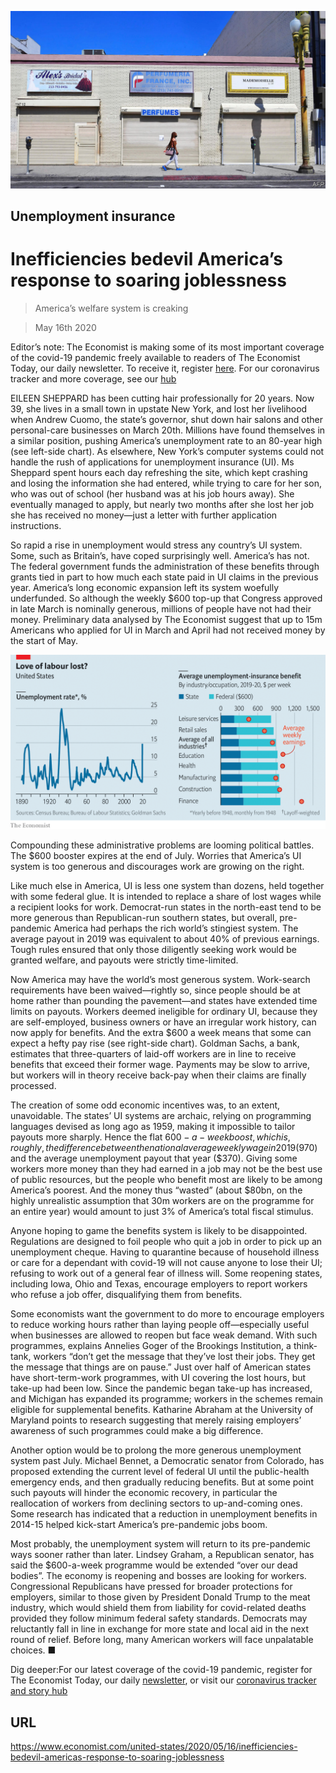 ![](./images/20200516_USP006_0.jpg)

## Unemployment insurance

# Inefficiencies bedevil America’s response to soaring joblessness

> America’s welfare system is creaking

> May 16th 2020

Editor’s note: The Economist is making some of its most important coverage of the covid-19 pandemic freely available to readers of The Economist Today, our daily newsletter. To receive it, register [here](https://www.economist.com//newslettersignup). For our coronavirus tracker and more coverage, see our [hub](https://www.economist.com//coronavirus)

EILEEN SHEPPARD has been cutting hair professionally for 20 years. Now 39, she lives in a small town in upstate New York, and lost her livelihood when Andrew Cuomo, the state’s governor, shut down hair salons and other personal-care businesses on March 20th. Millions have found themselves in a similar position, pushing America’s unemployment rate to an 80-year high (see left-side chart). As elsewhere, New York’s computer systems could not handle the rush of applications for unemployment insurance (UI). Ms Sheppard spent hours each day refreshing the site, which kept crashing and losing the information she had entered, while trying to care for her son, who was out of school (her husband was at his job hours away). She eventually managed to apply, but nearly two months after she lost her job she has received no money—just a letter with further application instructions.

So rapid a rise in unemployment would stress any country’s UI system. Some, such as Britain’s, have coped surprisingly well. America’s has not. The federal government funds the administration of these benefits through grants tied in part to how much each state paid in UI claims in the previous year. America’s long economic expansion left its system woefully underfunded. So although the weekly $600 top-up that Congress approved in late March is nominally generous, millions of people have not had their money. Preliminary data analysed by The Economist suggest that up to 15m Americans who applied for UI in March and April had not received money by the start of May.



![](./images/20200516_USC547.png)

Compounding these administrative problems are looming political battles. The $600 booster expires at the end of July. Worries that America’s UI system is too generous and discourages work are growing on the right.

Like much else in America, UI is less one system than dozens, held together with some federal glue. It is intended to replace a share of lost wages while a recipient looks for work. Democrat-run states in the north-east tend to be more generous than Republican-run southern states, but overall, pre-pandemic America had perhaps the rich world’s stingiest system. The average payout in 2019 was equivalent to about 40% of previous earnings. Tough rules ensured that only those diligently seeking work would be granted welfare, and payouts were strictly time-limited.

Now America may have the world’s most generous system. Work-search requirements have been waived—rightly so, since people should be at home rather than pounding the pavement—and states have extended time limits on payouts. Workers deemed ineligible for ordinary UI, because they are self-employed, business owners or have an irregular work history, can now apply for benefits. And the extra $600 a week means that some can expect a hefty pay rise (see right-side chart). Goldman Sachs, a bank, estimates that three-quarters of laid-off workers are in line to receive benefits that exceed their former wage. Payments may be slow to arrive, but workers will in theory receive back-pay when their claims are finally processed.

The creation of some odd economic incentives was, to an extent, unavoidable. The states’ UI systems are archaic, relying on programming languages devised as long ago as 1959, making it impossible to tailor payouts more sharply. Hence the flat $600-a-week boost, which is, roughly, the difference between the national average weekly wage in 2019 ($970) and the average unemployment payout that year ($370). Giving some workers more money than they had earned in a job may not be the best use of public resources, but the people who benefit most are likely to be among America’s poorest. And the money thus “wasted” (about $80bn, on the highly unrealistic assumption that 30m workers are on the programme for an entire year) would amount to just 3% of America’s total fiscal stimulus.

Anyone hoping to game the benefits system is likely to be disappointed. Regulations are designed to foil people who quit a job in order to pick up an unemployment cheque. Having to quarantine because of household illness or care for a dependant with covid-19 will not cause anyone to lose their UI; refusing to work out of a general fear of illness will. Some reopening states, including Iowa, Ohio and Texas, encourage employers to report workers who refuse a job offer, disqualifying them from benefits.

Some economists want the government to do more to encourage employers to reduce working hours rather than laying people off—especially useful when businesses are allowed to reopen but face weak demand. With such programmes, explains Annelies Goger of the Brookings Institution, a think-tank, workers “don’t get the message that they’ve lost their jobs. They get the message that things are on pause.” Just over half of American states have short-term-work programmes, with UI covering the lost hours, but take-up had been low. Since the pandemic began take-up has increased, and Michigan has expanded its programme; workers in the schemes remain eligible for supplemental benefits. Katharine Abraham at the University of Maryland points to research suggesting that merely raising employers’ awareness of such programmes could make a big difference.

Another option would be to prolong the more generous unemployment system past July. Michael Bennet, a Democratic senator from Colorado, has proposed extending the current level of federal UI until the public-health emergency ends, and then gradually reducing benefits. But at some point such payouts will hinder the economic recovery, in particular the reallocation of workers from declining sectors to up-and-coming ones. Some research has indicated that a reduction in unemployment benefits in 2014-15 helped kick-start America’s pre-pandemic jobs boom.

Most probably, the unemployment system will return to its pre-pandemic ways sooner rather than later. Lindsey Graham, a Republican senator, has said the $600-a-week programme would be extended “over our dead bodies”. The economy is reopening and bosses are looking for workers. Congressional Republicans have pressed for broader protections for employers, similar to those given by President Donald Trump to the meat industry, which would shield them from liability for covid-related deaths provided they follow minimum federal safety standards. Democrats may reluctantly fall in line in exchange for more state and local aid in the next round of relief. Before long, many American workers will face unpalatable choices. ■

Dig deeper:For our latest coverage of the covid-19 pandemic, register for The Economist Today, our daily [newsletter](https://www.economist.com//newslettersignup), or visit our [coronavirus tracker and story hub](https://www.economist.com//coronavirus)

## URL

https://www.economist.com/united-states/2020/05/16/inefficiencies-bedevil-americas-response-to-soaring-joblessness
